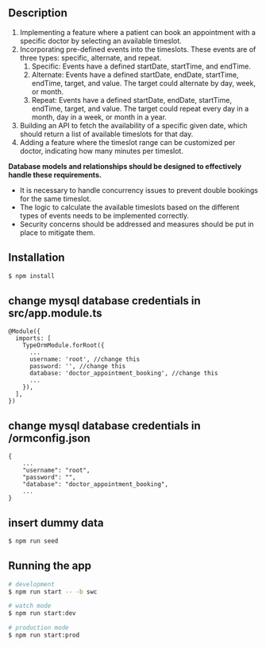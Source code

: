 ## Description

<ol>
  <li>Implementing a feature where a patient can book an appointment with a specific doctor by selecting an available timeslot.</li>
  <li>Incorporating pre-defined events into the timeslots. These events are of three types: specific, alternate, and repeat.
  <ol>
    <li>Specific: Events have a defined startDate, startTime, and endTime.</li>
    <li>Alternate: Events have a defined startDate, endDate, startTime, endTime, target, and value. The target could alternate by day, week, or month.</li>
    <li>Repeat: Events have a defined startDate, endDate, startTime, endTime, target, and value. The target could repeat every day in a month, day in a week, or month in a year.</li>
  </ol>  
  
  </li>

  <li>Building an API to fetch the availability of a specific given date, which should return a list of available timeslots for that day.</li>
  <li>Adding a feature where the timeslot range can be customized per doctor, indicating how many minutes per timeslot.</li>
</ol>


<strong>Database models and relationships should be designed to effectively handle these requirements.</strong>
<ul>
<li>It is necessary to handle concurrency issues to prevent double bookings for the same timeslot.</li>
<li>The logic to calculate the available timeslots based on the different types of events needs to be implemented correctly.</li>
<li>Security concerns should be addressed and measures should be put in place to mitigate them.</li>
</ul>

## Installation

```bash
$ npm install
```

## change mysql database credentials in src/app.module.ts
```
@Module({
  imports: [
    TypeOrmModule.forRoot({
      ...
      username: 'root', //change this
      password: '', //change this
      database: 'doctor_appointment_booking', //change this
      ...
    }),
  ],
})
```

## change mysql database credentials in /ormconfig.json
```
{
    ...
    "username": "root", 
    "password": "", 
    "database": "doctor_appointment_booking",
    ...
}
```

## insert dummy data
```bash
$ npm run seed
```


## Running the app

```bash
# development
$ npm run start -- -b swc

# watch mode
$ npm run start:dev

# production mode
$ npm run start:prod
```
